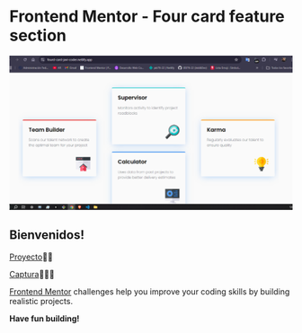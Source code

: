 # Frontend Mentor - Four card feature section

![Design preview for the Four card feature section coding challenge](/images/Captura.PNG)

## Bienvenidos! 
[Proyecto](/images/Captura2.PNG)👋👋

[Captura](/images/Captura3.PNG)🚀🚀🚀


[Frontend Mentor](https://www.frontendmentor.io) challenges help you improve your coding skills by building realistic projects.


**Have fun building!**
